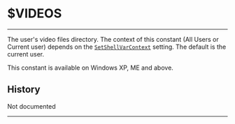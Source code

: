 # $VIDEOS

---

The user's video files directory. The context of this constant (All Users or Current user) depends on the [`SetShellVarContext`][1] setting. The default is the current user.

This constant is available on Windows XP, ME and above.

## History

Not documented

---

[1]: ../Reference/SetShellVarContext.md